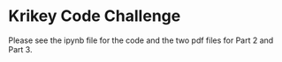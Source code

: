 # Krikey Code Challenge
Please see the ipynb file for the code and the two pdf files for Part 2 and Part 3.
